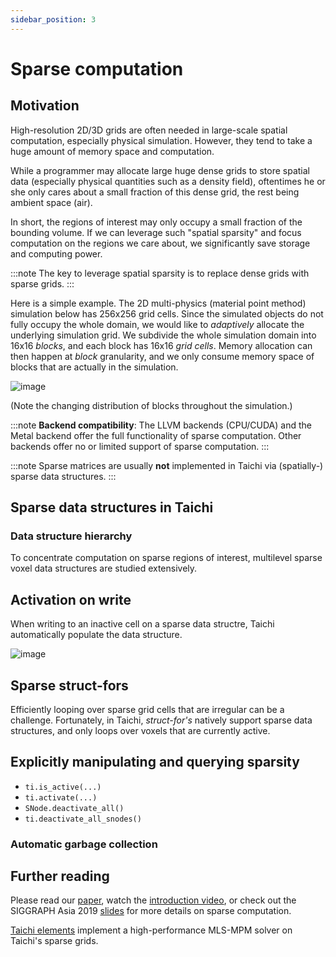 ```yaml
---
sidebar_position: 3
---
```


# Sparse computation

## Motivation

High-resolution 2D/3D grids are often needed in large-scale spatial computation, especially physical simulation.
However, they tend to take a huge amount of memory space and computation.

While a programmer may allocate large huge dense grids to store spatial data (especially physical quantities such as a density field),
oftentimes he or she only cares about a small fraction of this dense grid, the rest being ambient space (air).

In short, the regions of interest may only occupy a small fraction of the bounding volume.
If we can leverage such "spatial sparsity" and focus computation on the regions we care about,
we significantly save storage and computing power.

:::note
The key to leverage spatial sparsity is to replace dense grids with sparse grids.
:::

Here is a simple example. The 2D multi-physics (material point method) simulation below has 256x256 grid cells.
Since the simulated objects do not fully occupy the whole domain, we would like to *adaptively* allocate the underlying simulation grid.
We subdivide the whole simulation domain into 16x16 *blocks*,
and each block has 16x16 *grid cells*.
Memory allocation can then happen at *block* granularity,
and we only consume memory space of blocks that are actually in the simulation.

![image](https://raw.githubusercontent.com/taichi-dev/public_files/master/taichi_elements/sparse_mpm_active_blocks.gif)

(Note the changing distribution of blocks throughout the simulation.)

:::note
**Backend compatibility**: The LLVM backends (CPU/CUDA) and the Metal backend offer the full functionality of sparse computation.
Other backends offer no or limited support of sparse computation.
:::

:::note
Sparse matrices are usually **not** implemented in Taichi via (spatially-) sparse data structures.
:::

## Sparse data structures in Taichi

### Data structure hierarchy

To concentrate computation on sparse regions of interest, multilevel sparse voxel data structures are studied extensively. 

## Activation on write

When writing to an inactive cell on a sparse data structre, Taichi automatically populate the data structure.

![image](https://raw.githubusercontent.com/taichi-dev/public_files/master/taichi/sparse_grids.gif)

## Sparse struct-fors

Efficiently looping over sparse grid cells that are irregular can be a challenge. Fortunately, in Taichi, *struct-for's*
natively support sparse data structures, and only loops over voxels that are currently active.

## Explicitly manipulating and querying sparsity

- `ti.is_active(...)`
- `ti.activate(...)`
- `SNode.deactivate_all()`
- `ti.deactivate_all_snodes()`

### Automatic garbage collection

## Further reading

Please read our [paper](https://yuanming.taichi.graphics/publication/2019-taichi/taichi-lang.pdf),
watch the [introduction video](https://www.youtube.com/watch?v=wKw8LMF3Djo), or check out
the SIGGRAPH Asia 2019 [slides](https://yuanming.taichi.graphics/publication/2019-taichi/taichi-lang-slides.pdf)
for more details on sparse computation.

[Taichi elements](https://github.com/taichi-dev/taichi_elements) implement a high-performance
MLS-MPM solver on Taichi's sparse grids.
